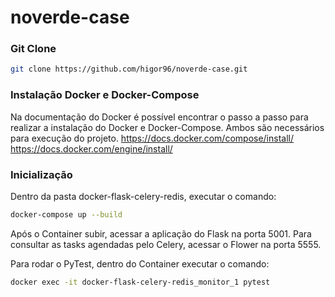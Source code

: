 # noverde-case

### Git Clone

```bash
git clone https://github.com/higor96/noverde-case.git
```

### Instalação Docker e Docker-Compose

Na documentação do Docker é possível encontrar o passo a passo para realizar a instalação do Docker e Docker-Compose.
Ambos são necessários para execução do projeto.
https://docs.docker.com/compose/install/
https://docs.docker.com/engine/install/

### Inicialização

Dentro da pasta docker-flask-celery-redis, executar o comando:

```bash
docker-compose up --build
```

Após o Container subir, acessar a aplicação do Flask na porta 5001.
Para consultar as tasks agendadas pelo Celery, acessar o Flower na porta 5555.

Para rodar o PyTest, dentro do Container executar o comando:

```bash
docker exec -it docker-flask-celery-redis_monitor_1 pytest
```

